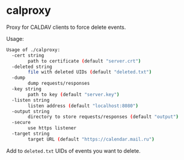 # calproxy

Proxy for CALDAV clients to force delete events.

Usage:
```bash
Usage of ./calproxy:
  -cert string
        path to certificate (default "server.crt")
  -deleted string
        file with deleted UIDs (default "deleted.txt")
  -dump
        dump requests/responses
  -key string
        path to key (default "server.key")
  -listen string
        listen address (default "localhost:8080")
  -output string
        directory to store requests/responses (default "output")
  -secure
        use https listener
  -target string
        target URL (default "https://calendar.mail.ru")
```

Add to `deleted.txt` UIDs of events you want to delete.